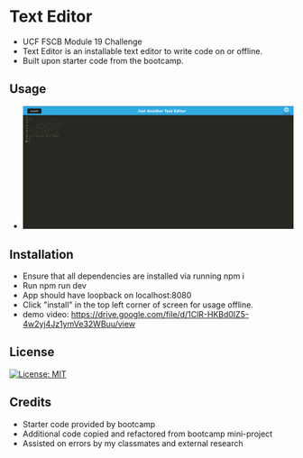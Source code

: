 # Text Editor
- UCF FSCB Module 19 Challenge
- Text Editor is an installable text editor to write code on or offline.
- Built upon starter code from the bootcamp.

## Usage
- ![screenshot](/Assets/screenshot.png)

## Installation
- Ensure that all dependencies are installed via running npm i
- Run npm run dev
- App should have loopback on localhost:8080
- Click "install" in the top left corner of screen for usage offline.
- demo video: https://drive.google.com/file/d/1ClR-HKBd0IZ5-4w2yj4Jz1ymVe32WBuu/view

## License
[![License: MIT](https://img.shields.io/badge/License-MIT-yellow.svg)](https://opensource.org/licenses/MIT)

## Credits
- Starter code provided by bootcamp
- Additional code copied and refactored from bootcamp mini-project
- Assisted on errors by my classmates and external research